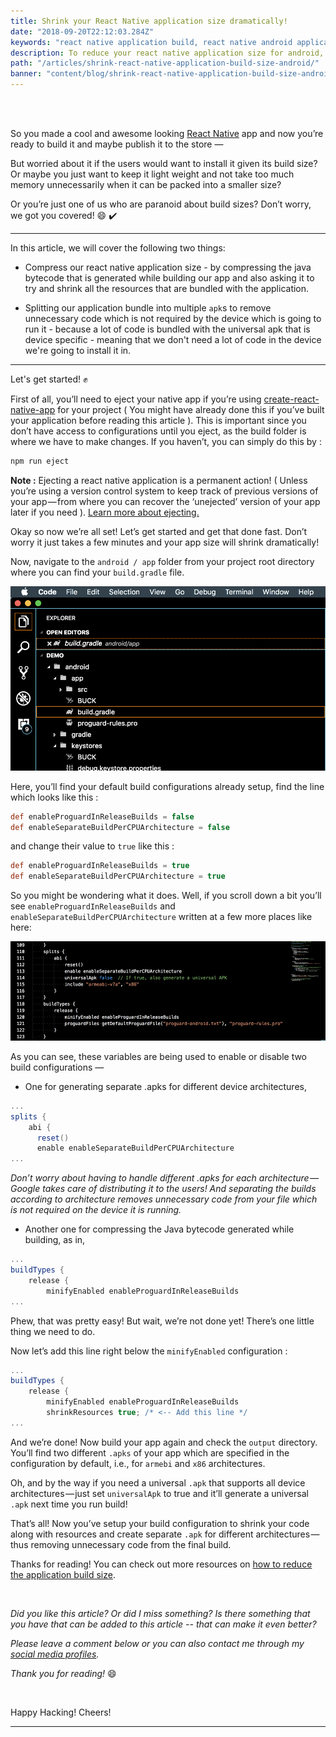 ```yaml
---
title: Shrink your React Native application size dramatically!
date: "2018-09-20T22:12:03.284Z"
keywords: "react native application build, react native android application, descrease android application build size, reduce application build size, react native build configuration, react native android build gradle, react native development"
description: To reduce your react native application size for android, we'll need to configure the build file to generate compressed bundle for your react native app and then split it into multiple bundles for all architectures so that it can be made more lightweight.
path: "/articles/shrink-react-native-application-build-size-android/"
banner: "content/blog/shrink-react-native-application-build-size-android/rn_logo_medium.png"
---
```


<br/>
<br/>

So you made a cool and awesome looking [React Native](https://facebook.github.io/react-native/) app and now you’re ready to build it and maybe publish it to the store —

But worried about it if the users would want to install it given its build size? Or maybe you just want to keep it light weight and not take too much memory unnecessarily when it can be packed into a smaller size?

Or you’re just one of us who are paranoid about build sizes? Don’t worry, we got you covered! 😄 ✔️

<hr />

In this article, we will cover the following two things:

* Compress our react native application size - by compressing the java bytecode that is generated while building our app and also asking it to try and shrink all the resources that are bundled with the application.

* Splitting our application bundle into multiple `apk`s to remove unnecessary code which is not required by the device which is going to run it - because a lot of code is bundled with the universal apk that is device specific - meaning that we don't need a lot of code in the device we're going to install it in.

<hr />

Let's get started! ✊

First of all, you’ll need to eject your native app if you’re using [create-react-native-app](https://github.com/react-community/create-react-native-app) for your project ( You might have already done this if you’ve built your application before reading this article ). This is important since you don’t have access to configurations until you eject, as the build folder is where we have to make changes. If you haven’t, you can simply do this by :

```bash
npm run eject
```

**Note :** Ejecting a react native application is a permanent action! ( Unless you’re using a version control system to keep track of previous versions of your app — from where you can recover the ‘unejected’ version of your app later if you need ). [Learn more about ejecting.](https://github.com/react-community/create-react-native-app/blob/master/EJECTING.md")

Okay so now we’re all set! Let’s get started and get that done fast. Don’t worry it just takes a few minutes and your app size will shrink dramatically!

Now, navigate to the `android / app` folder from your project root directory where you can find your `build.gradle` file.

![post](./rrnas-1.png)

Here, you’ll find your default build configurations already setup, find the line which looks like this :

```groovy
def enableProguardInReleaseBuilds = false
def enableSeparateBuildPerCPUArchitecture = false
```

and change their value to `true` like this :

```groovy
def enableProguardInReleaseBuilds = true
def enableSeparateBuildPerCPUArchitecture = true
```

So you might be wondering what it does. Well, if you scroll down a bit you’ll see `enableProguardInReleaseBuilds` and `enableSeparateBuildPerCPUArchitecture` written at a few more places like here:

![post](./rrnas-2.png)

As you can see, these variables are being used to enable or disable two build configurations —

* One for generating separate .apks for different device architectures,


```groovy
...
splits {
    abi {
      reset()
      enable enableSeparateBuildPerCPUArchitecture
...
```

*Don’t worry about having to handle different .apks for each architecture — Google takes care of distributing it to the users! And separating the builds according to architecture removes unnecessary code from your file which is not required on the device it is running.*

* Another one for compressing the Java bytecode generated while building, as in,


```groovy
...
buildTypes {
    release {
        minifyEnabled enableProguardInReleaseBuilds
...
```

Phew, that was pretty easy! But wait, we’re not done yet! There’s one little thing we need to do.

Now let’s add this line right below the `minifyEnabled` configuration :

```groovy
...
buildTypes {
    release {
        minifyEnabled enableProguardInReleaseBuilds
        shrinkResources true; /* <-- Add this line */
...
```

And we’re done! Now build your app again and check the `output` directory. You’ll find two different `.apks` of your app which are specified in the configuration by default, i.e., for `armebi` and `x86` architectures.

Oh, and by the way if you need a universal `.apk` that supports all device architectures — just set `universalApk` to true and it’ll generate a universal `.apk` next time you run build!

That’s all! Now you’ve setup your build configuration to shrink your code along with resources and create separate `.apk` for different architectures — thus removing unnecessary code from the final build.

Thanks for reading! You can check out more resources on [how to reduce the application build size](https://developer.android.com/studio/build/shrink-code).


<br/>

*Did you like this article? Or did I miss something? Is there something that you have that can be added to this article -- that can make it even better?*

*Please leave a comment below or you can also contact me through my [social media profiles](/).*

*Thank you for reading!* 😄

<br/>

Happy Hacking! Cheers!

<hr />